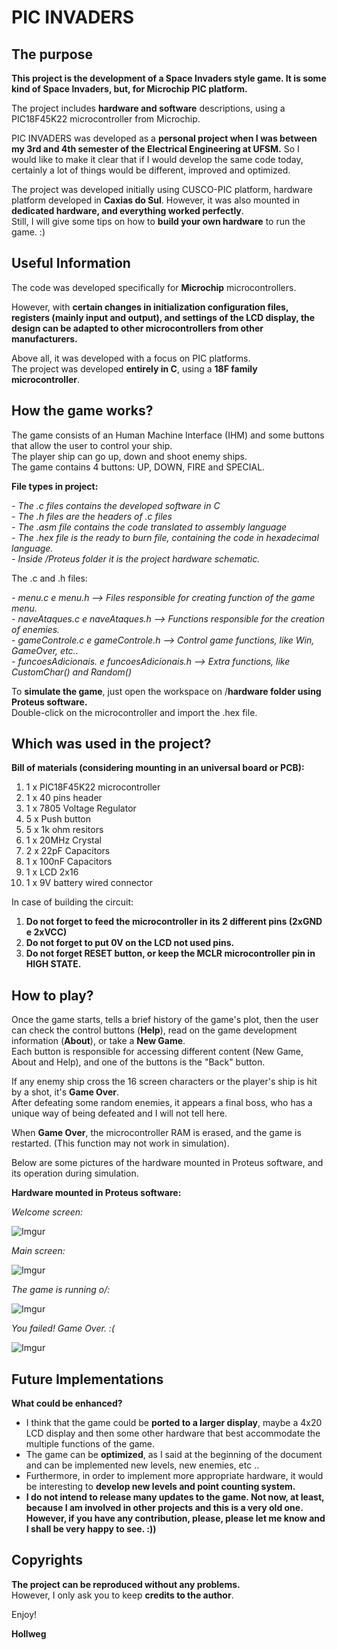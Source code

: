 
# PIC INVADERS

## The purpose

**This project is the development of a Space Invaders style game. It is some kind of Space Invaders, but, for Microchip PIC platform.** </br>

The project includes **hardware and software** descriptions, using a PIC18F45K22 microcontroller from Microchip.

PIC INVADERS was developed as a **personal project when I was between my 3rd and 4th semester of the Electrical Engineering at UFSM.** So I would like to make it clear that if I would develop the same code today, certainly a lot of things would be different, improved and optimized.

The project was developed initially using CUSCO-PIC platform, hardware platform developed in **Caxias do Sul**.
However, it was also mounted in **dedicated hardware, and everything worked perfectly**. </br>
Still, I will give some tips on how to **build your own hardware** to run the game. :)

## Useful Information

The code was developed specifically for **Microchip** microcontrollers.

However, with **certain changes in initialization configuration files, registers (mainly input and output), and settings of the LCD display, the design can be adapted to other microcontrollers from other manufacturers.**

Above all, it was developed with a focus on PIC platforms. </br>
The project was developed **entirely in C**, using a **18F family microcontroller**. </br>

## How the game works?

The game consists of an Human Machine Interface (IHM) and some buttons that allow the user to control your ship. </br>
The player ship can go up, down and shoot enemy ships. </br>
The game contains 4 buttons: UP, DOWN, FIRE and SPECIAL. </br>

**File types in project:**

*- The .c files contains the developed software in C* </br>
*- The .h files are the headers of .c files* </br>
*- The .asm file contains the code translated to assembly language* </br>
*- The .hex file is the ready to burn file, containing the code in hexadecimal language.* </br>
*- Inside /Proteus folder it is the project hardware schematic.* </br>

The .c and .h files:

*- menu.c e menu.h --> Files responsible for creating function of the game menu.* </br>
*- naveAtaques.c e naveAtaques.h --> Functions responsible for the creation of enemies.* </br>
*- gameControle.c e gameControle.h --> Control game functions, like Win, GameOver, etc..* </br>
*- funcoesAdicionais. e funcoesAdicionais.h --> Extra functions, like CustomChar() and Random()* </br>

To **simulate the game**, just open the workspace on /**hardware folder using Proteus software.** </br>
Double-click on the microcontroller and import the .hex file.

## Which was used in the project?

**Bill of materials (considering mounting in an universal board or PCB):**

1. 1 x PIC18F45K22 microcontroller <br>
2. 1 x 40 pins header </br>
3. 1 x 7805 Voltage Regulator </br>
4. 5 x Push button </br>
5. 5 x 1k ohm resitors</br>
6. 1 x 20MHz Crystal </br>
7. 2 x 22pF Capacitors </br>
8. 1 x 100nF Capacitors </br>
9. 1 x LCD 2x16 </br>
10. 1 x 9V battery wired connector </br>

In case of building the circuit:

1. **Do not forget to feed the microcontroller in its 2 different pins (2xGND e 2xVCC)**
2. **Do not forget to put 0V on the LCD not used pins.**
3. **Do not forget RESET button, or keep the MCLR microcontroller pin in HIGH STATE.**

## How to play?

Once the game starts, tells a brief history of the game's plot, then the user can check the control buttons (**Help**), read on the game development information (**About**), or take a **New Game**. </br>
Each button is responsible for accessing different content (New Game, About and Help), and one of the buttons is the "Back" button.

If any enemy ship cross the 16 screen characters or the player's ship is hit by a shot, it's **Game Over**.</br>
After defeating some random enemies, it appears a final boss, who has a unique way of being defeated and I will not tell here. </br>

When **Game Over**, the microcontroller RAM is erased, and the game is restarted. (This function may not work in simulation).

Below are some pictures of the hardware mounted in Proteus software, and its operation during simulation.

**Hardware mounted in Proteus software:**

*Welcome screen:*

![Imgur](http://i.imgur.com/GbyrLvf.png) 

*Main screen:*

![Imgur](http://i.imgur.com/3AJewfv.png) 

*The game is running o/:*

![Imgur](http://i.imgur.com/XVyv2A0.png) 

*You failed! Game Over. :(*

![Imgur](http://i.imgur.com/AgxpiH6.png) 

## Future Implementations

**What could be enhanced?** </br>

- I think that the game could be **ported to a larger display**, maybe a 4x20 LCD display and then some other hardware that best accommodate the multiple functions of the game. </br>
- The game can be **optimized**, as I said at the beginning of the document and can be implemented new levels, new enemies, etc .. </br>
- Furthermore, in order to implement more appropriate hardware, it would be interesting to **develop new levels and point counting system.** </br>
- **I do not intend to release many updates to the game. Not now, at least, because I am involved in other projects and this is a very old one. However, if you have any contribution, please, please let me know and I shall be very happy to see. :))**

## Copyrights

**The project can be reproduced without any problems.** </br>
However, I only ask you to keep **credits to the author**. </br>


Enjoy!

**Hollweg**

